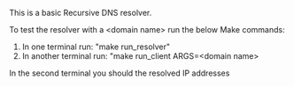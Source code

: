 This is a basic Recursive DNS resolver.

To test the resolver with a \<domain name\> run the below Make commands:
1. In one terminal run: "make run_resolver"
2. In another terminal run: "make run_client ARGS=\<domain name\>
   
In the second terminal you should the resolved IP addresses
